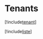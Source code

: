# Tenants

[!include[tenant](tenants.tenant.autogen.md)]

[!include[liste](tenants.liste.autogen.md)]








































































